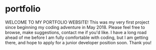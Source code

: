 # portfolio

WELCOME TO MY PORTFOLIO WEBSITE!
This was my very first project since beginning
my coding adventure in May 2018. Please feel
free to browse, make suggestions, contact me
if you'd like. I have a long road ahead of me before
I am fully comfortable with coding, but I am getting
there, and hope to apply for a junior developer position
soon. Thank you!
